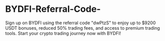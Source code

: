 # BYDFI-Referral-Code-
Sign up on BYDFI using the referral code "dwPtzS" to enjoy up to $9200 USDT bonuses, reduced 50% trading fees, and access to premium trading tools. Start your crypto trading journey now with BYDFI!
